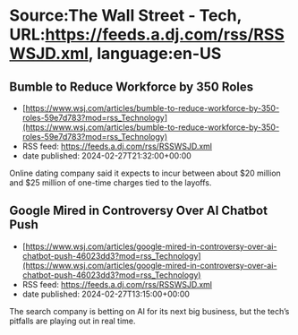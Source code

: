 # Source:The Wall Street - Tech, URL:https://feeds.a.dj.com/rss/RSSWSJD.xml, language:en-US

## Bumble to Reduce Workforce by 350 Roles
 - [https://www.wsj.com/articles/bumble-to-reduce-workforce-by-350-roles-59e7d783?mod=rss_Technology](https://www.wsj.com/articles/bumble-to-reduce-workforce-by-350-roles-59e7d783?mod=rss_Technology)
 - RSS feed: https://feeds.a.dj.com/rss/RSSWSJD.xml
 - date published: 2024-02-27T21:32:00+00:00

Online dating company said it expects to incur between about $20 million and $25 million of one-time charges tied to the layoffs.

## Google Mired in Controversy Over AI Chatbot Push
 - [https://www.wsj.com/articles/google-mired-in-controversy-over-ai-chatbot-push-46023dd3?mod=rss_Technology](https://www.wsj.com/articles/google-mired-in-controversy-over-ai-chatbot-push-46023dd3?mod=rss_Technology)
 - RSS feed: https://feeds.a.dj.com/rss/RSSWSJD.xml
 - date published: 2024-02-27T13:15:00+00:00

The search company is betting on AI for its next big business, but the tech’s pitfalls are playing out in real time.

